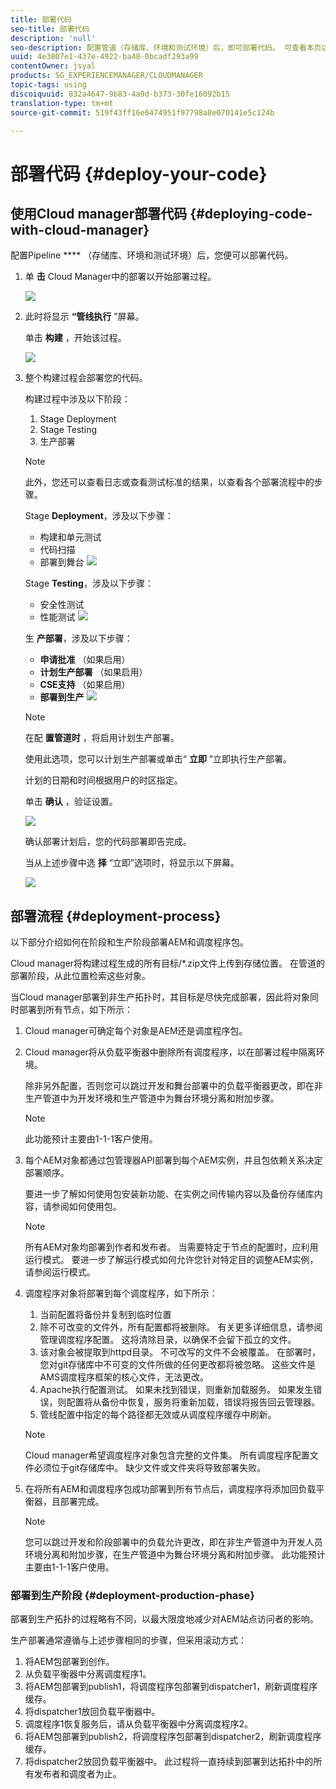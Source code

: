 ```yaml
---
title: 部署代码
seo-title: 部署代码
description: 'null'
seo-description: 配置管道（存储库、环境和测试环境）后，即可部署代码。 可查看本页以了解更多信息。
uuid: 4e3807e1-437e-4922-ba48-0bcadf293a99
contentOwner: jsyal
products: SG_EXPERIENCEMANAGER/CLOUDMANAGER
topic-tags: using
discoiquuid: 832a4647-9b83-4a9d-b373-30fe16092b15
translation-type: tm+mt
source-git-commit: 519f43ff16e0474951f97798a8e070141e5c124b

---
```



# 部署代码 {#deploy-your-code}

## 使用Cloud manager部署代码 {#deploying-code-with-cloud-manager}

配置Pipeline **** （存储库、环境和测试环境）后，您便可以部署代码。

1. 单 **击** Cloud Manager中的部署以开始部署过程。

   ![](assets/Deploy1.png)

1. 此时将显示 **“管线执行** ”屏幕。

   单击 **构建** ，开始该过程。

   ![](assets/Deploy2.png)

1. 整个构建过程会部署您的代码。

   构建过程中涉及以下阶段：

   1. Stage Deployment
   1. Stage Testing
   1. 生产部署
   >[!NOTE]
   >
   >此外，您还可以查看日志或查看测试标准的结果，以查看各个部署流程中的步骤。

   Stage **Deployment**，涉及以下步骤：

   * 构建和单元测试
   * 代码扫描
   * 部署到舞台
   ![](assets/Stage_Deployment1.png)

   Stage **Testing**，涉及以下步骤：

   * 安全性测试
   * 性能测试
   ![](assets/Stage_Testing1.png)

   生 **产部署**，涉及以下步骤：

   * **申请批准** （如果启用）
   * **计划生产部署** （如果启用）
   * **CSE支持** （如果启用）
   * **部署到生产**
   ![](assets/Prod_Deployment1.png)

   >[!NOTE]
   >
   >在配 **置管道时** ，将启用计划生产部署。
   >
   >
   >使用此选项，您可以计划生产部署或单击“ **立即** ”立即执行生产部署。
   >
   >
   >计划的日期和时间根据用户的时区指定。
   >
   >
   >单击 **确认** ，验证设置。

   ![](assets/Production_Deployment1.png)

   确认部署计划后，您的代码部署即告完成。

   当从上述步骤中选 **择** “立即”选项时，将显示以下屏幕。

   ![](assets/Production_Deployment2.png)

## 部署流程 {#deployment-process}

以下部分介绍如何在阶段和生产阶段部署AEM和调度程序包。

Cloud manager将构建过程生成的所有目标/*.zip文件上传到存储位置。  在管道的部署阶段，从此位置检索这些对象。

当Cloud manager部署到非生产拓扑时，其目标是尽快完成部署，因此将对象同时部署到所有节点，如下所示：

1. Cloud manager可确定每个对象是AEM还是调度程序包。
1. Cloud manager将从负载平衡器中删除所有调度程序，以在部署过程中隔离环境。

   除非另外配置，否则您可以跳过开发和舞台部署中的负载平衡器更改，即在非生产管道中为开发环境和生产管道中为舞台环境分离和附加步骤。

   >[!NOTE]
   >
   >此功能预计主要由1-1-1客户使用。

1. 每个AEM对象都通过包管理器API部署到每个AEM实例，并且包依赖关系决定部署顺序。

   要进一步了解如何使用包安装新功能、在实例之间传输内容以及备份存储库内容，请参阅如何使用包。

   >[!NOTE]
   >
   >所有AEM对象均部署到作者和发布者。 当需要特定于节点的配置时，应利用运行模式。 要进一步了解运行模式如何允许您针对特定目的调整AEM实例，请参阅运行模式。

1. 调度程序对象将部署到每个调度程序，如下所示：

   1. 当前配置将备份并复制到临时位置
   1. 除不可改变的文件外，所有配置都将被删除。 有关更多详细信息，请参阅管理调度程序配置。 这将清除目录，以确保不会留下孤立的文件。
   1. 该对象会被提取到httpd目录。  不可改写的文件不会被覆盖。 在部署时，您对git存储库中不可变的文件所做的任何更改都将被忽略。  这些文件是AMS调度程序框架的核心文件，无法更改。
   1. Apache执行配置测试。 如果未找到错误，则重新加载服务。 如果发生错误，则配置将从备份中恢复，服务将重新加载，错误将报告回云管理器。
   1. 管线配置中指定的每个路径都无效或从调度程序缓存中刷新。
   >[!NOTE]
   >
   >Cloud manager希望调度程序对象包含完整的文件集。  所有调度程序配置文件必须位于git存储库中。 缺少文件或文件夹将导致部署失败。

1. 在将所有AEM和调度程序包成功部署到所有节点后，调度程序将添加回负载平衡器，且部署完成。

   >[!NOTE]
   >
   >您可以跳过开发和阶段部署中的负载允许更改，即在非生产管道中为开发人员环境分离和附加步骤，在生产管道中为舞台环境分离和附加步骤。 此功能预计主要由1-1-1客户使用。

### 部署到生产阶段 {#deployment-production-phase}

部署到生产拓扑的过程略有不同，以最大限度地减少对AEM站点访问者的影响。

生产部署通常遵循与上述步骤相同的步骤，但采用滚动方式：

1. 将AEM包部署到创作。
1. 从负载平衡器中分离调度程序1。
1. 将AEM包部署到publish1，将调度程序包部署到dispatcher1，刷新调度程序缓存。
1. 将dispatcher1放回负载平衡器中。
1. 调度程序1恢复服务后，请从负载平衡器中分离调度程序2。
1. 将AEM包部署到publish2，将调度程序包部署到dispatcher2，刷新调度程序缓存。
1. 将dispatcher2放回负载平衡器中。
此过程将一直持续到部署到达拓扑中的所有发布者和调度者为止。


